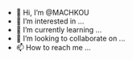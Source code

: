 - 👋 Hi, I’m @MACHKOU
- 👀 I’m interested in ...
- 🌱 I’m currently learning ...
- 💞️ I’m looking to collaborate on ...
- 📫 How to reach me ...

<!---
MACHKOU/MACHKOU is a ✨ special ✨ repository because its `README.md` (this file) appears on your GitHub profile.
You can click the Preview link to take a look at your changes.
--->
